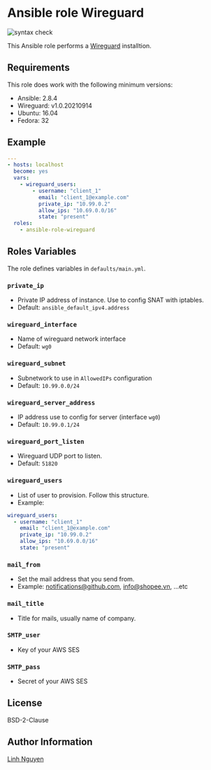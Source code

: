 # Ansible role Wireguard

![syntax check](https://github.com/tanlinhnd/ansible-role-wireguard/actions/workflows/main.yml/badge.svg)

This Ansible role performs a [Wireguard](https://www.wireguard.com/) installtion.

## Requirements

This role does work with the following minimum versions:

* Ansible: 2.8.4
* Wireguard: v1.0.20210914
* Ubuntu: 16.04
* Fedora: 32

## Example

```yaml
---
- hosts: localhost
  become: yes
  vars:
    - wireguard_users:
        - username: "client_1"
          email: "client_1@example.com"
          private_ip: "10.99.0.2"
          allow_ips: "10.69.0.0/16"
          state: "present"
  roles:
    - ansible-role-wireguard
```

## Roles Variables

The role defines variables in `defaults/main.yml`.

### `private_ip`

- Private IP address of instance. Use to config SNAT with iptables.
- Default: `ansible_default_ipv4.address`

### `wireguard_interface`

- Name of wireguard network interface
- Default: `wg0`

### `wireguard_subnet`

- Subnetwork to use in `AllowedIPs` configuration
- Default: `10.99.0.0/24`

### `wireguard_server_address`

- IP address use to config for server (interface `wg0`)
- Default: `10.99.0.1/24`

### `wireguard_port_listen`

- Wireguard UDP port to listen.
- Default: `51820`

### `wireguard_users`

- List of user to provision. Follow this structure.
- Example:

```yaml
wireguard_users:
  - username: "client_1"
    email: "client_1@example.com"
    private_ip: "10.99.0.2"
    allow_ips: "10.69.0.0/16"
    state: "present"
```
### `mail_from`

- Set the mail address that you send from.
- Example: notifications@github.com, info@shopee.vn, ...etc

### `mail_title`

- Title for mails, usually name of company.

### `SMTP_user`

- Key of your AWS SES

### `SMTP_pass`

- Secret of your AWS SES


## License

BSD-2-Clause

## Author Information

[Linh Nguyen](https://blog.dmesg.sh)